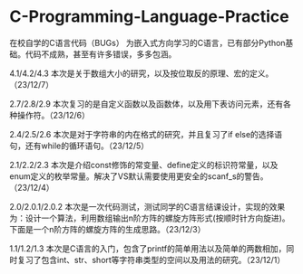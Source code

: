# C-Programming-Language-Practice
在校自学的C语言代码（BUGs）
为嵌入式方向学习的C语言，已有部分Python基础。代码不成熟，甚至有许多错误，多多包涵。

4.1/4.2/4.3 本次是关于数组大小的研究，以及按位取反的原理、宏的定义。（23/12/7）

2.7/2.8/2.9 本次复习的是自定义函数以及函数体，以及用下表访问元素，还有各种操作符。（23/12/6）

2.4/2.5/2.6 本次是对于字符串的内在格式的研究，并且复习了if else的选择语句，还有while的循环语句。（23/12/5）

2.1/2.2/2.3 本次是介绍const修饰的常变量、define定义的标识符常量，以及enum定义的枚举常量。解决了VS默认需要使用更安全的scanf_s的警告。（23/12/4）

2.0/2.0.1/2.0.2 本次是一次代码测试，测试同学的C语言结课设计，实现的效果为：设计一个算法，利用数组输出n阶方阵的螺旋方阵形式(按顺时针方向旋进)。下面是一个n阶方阵的螺旋方阵的生成思路。（23/12/3）

1.1/1.2/1.3 本次是C语言的入门，包含了printf的简单用法以及简单的两数相加，同时复习了包含int、str、short等字符串类型的空间以及用法的研究。（23/12/1）
